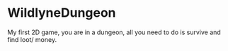 # WildlyneDungeon
My first  2D game, you are in a dungeon, all you need to do is survive and find loot/ money.
